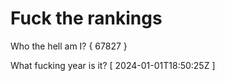 # Fuck the rankings

Who the hell am I?
{ 67827 }

What fucking year is it?
[ 2024-01-01T18:50:25Z ]
